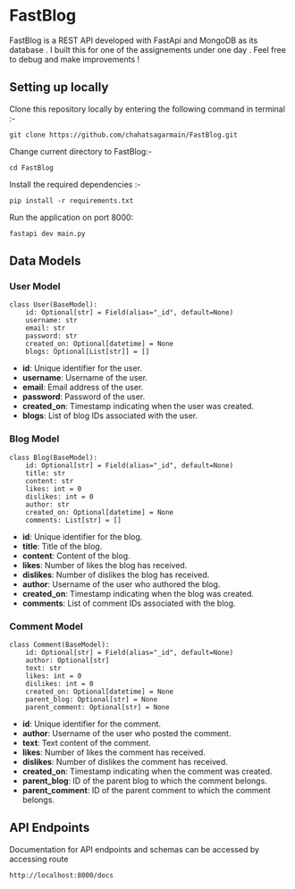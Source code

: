 # FastBlog
FastBlog is a REST API developed with FastApi and MongoDB as its database . I built this for one of the assignements under one day . Feel free to debug and make improvements !
## Setting up locally 
Clone this repository locally by entering the following command in terminal :-

    git clone https://github.com/chahatsagarmain/FastBlog.git

Change current directory to FastBlog:-

    cd FastBlog

Install the required dependencies :- 

    pip install -r requirements.txt

Run the application on port 8000:

    fastapi dev main.py 

 
## Data Models 
### User Model

    class User(BaseModel):
        id: Optional[str] = Field(alias="_id", default=None)
        username: str
        email: str
        password: str
        created_on: Optional[datetime] = None
        blogs: Optional[List[str]] = []
-   **id**: Unique identifier for the user.
-   **username**: Username of the user.
-   **email**: Email address of the user.
-   **password**: Password of the user.
-   **created_on**: Timestamp indicating when the user was created.
-   **blogs**: List of blog IDs associated with the user.
### Blog Model 

    class Blog(BaseModel):
        id: Optional[str] = Field(alias="_id", default=None)
        title: str
        content: str
        likes: int = 0
        dislikes: int = 0
        author: str
        created_on: Optional[datetime] = None
        comments: List[str] = []
-   **id**: Unique identifier for the blog.
-   **title**: Title of the blog.
-   **content**: Content of the blog.
-   **likes**: Number of likes the blog has received.
-   **dislikes**: Number of dislikes the blog has received.
-   **author**: Username of the user who authored the blog.
-   **created_on**: Timestamp indicating when the blog was created.
-   **comments**: List of comment IDs associated with the blog.
### Comment Model 

    class Comment(BaseModel):
        id: Optional[str] = Field(alias="_id", default=None)
        author: Optional[str]
        text: str
        likes: int = 0
        dislikes: int = 0
        created_on: Optional[datetime] = None
        parent_blog: Optional[str] = None
        parent_comment: Optional[str] = None
-   **id**: Unique identifier for the comment.
-   **author**: Username of the user who posted the comment.
-   **text**: Text content of the comment.
-   **likes**: Number of likes the comment has received.
-   **dislikes**: Number of dislikes the comment has received.
-   **created_on**: Timestamp indicating when the comment was created.
-   **parent_blog**: ID of the parent blog to which the comment belongs.
-   **parent_comment**: ID of the parent comment to which the comment belongs.
## API Endpoints
Documentation for API endpoints and schemas can be accessed by accessing route

    http://localhost:8000/docs

